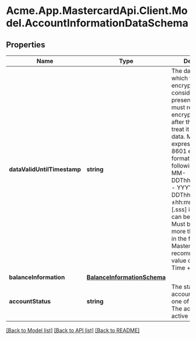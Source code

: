 # Acme.App.MastercardApi.Client.Model.AccountInformationDataSchema

## Properties

Name | Type | Description | Notes
------------ | ------------- | ------------- | -------------
**dataValidUntilTimestamp** | **string** | The date/time after which this encrypted object is considered invalid. If present, all systems must reject this encrypted object after this time and treat it as invalid data. Must be expressed in ISO 8601 extended format as one of the following:   - YYYY-MM-DDThh:mm:ss[.sss]Z   - YYYY-MM-DDThh:mm:ss[.sss]±hh:mm  Where [.sss] is optional and can be 1 to 3 digits. Must be a value no more than 30 days in the future. Mastercard recommends using a value of (Current Time + 30 minutes).  | [optional] 
**balanceInformation** | [**BalanceInformationSchema**](BalanceInformationSchema.md) |  | [optional] 
**accountStatus** | **string** | The status of the account. Must be one of ACTIVE &#x3D; The account is active | EXPIRED &#x3D; The account is expired | INVALID &#x3D; The account is not recognized | UNKNOWN &#x3D; The account is in an unknown state | CANCELLED &#x3D; The account is cancelled. | [optional] 

[[Back to Model list]](../README.md#documentation-for-models) [[Back to API list]](../README.md#documentation-for-api-endpoints) [[Back to README]](../README.md)

